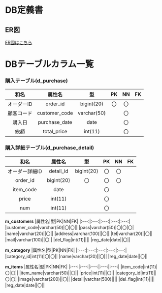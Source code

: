 # DB定義書
## ER図
[ER図はこちら](https://github.com/Aso2001224/2021sys-design/blob/main/ER%E5%9B%B3.md "ER図はこちら")

# DBテーブルカラム一覧
### 購入テーブル(d_purchase)
|和名|属性名|型|PK|NN|FK|
|:---:|:---:|:---:|:---:|:---:|:---:|
|オーダーID|order_id|bigint(20)|〇|〇||
|顧客コード|customer_code|varchar(50)||〇||
|購入日|purchase_date|date||〇||
|総額|total_price|int(11)||〇||

### 購入詳細テーブル(d_purchase_detail)
|和名|属性名|型|PK|NN|FK|
|:---:|:---:|:---:|:---:|:---:|:---:|
|オーダー詳細ID|detail_id|bigint(20)|〇|〇||
|order_id|bigint(20)|〇|〇|〇|
|item_code|date||〇||
|price|int(11)||〇||
|num|int(11)||〇||

**m_customers**
|属性名|型|PK|NN|FK|
|:---:|:---:|:---:|:---:|:---:|
|customer_code|varchar(50)|〇|〇||
|pass|varchar(50)|〇|〇|〇|
|name|varchar(20)||〇||
|address|varchar(100)||〇||
|tel|varchar(20)||〇||
|mail|varchar(100)||〇||
|del_flag|int(11)||||
|reg_date|date||〇||

**m_category**
|属性名|型|PK|NN|FK|
|:---:|:---:|:---:|:---:|:---:|
|category_id|int(11)|〇|〇||
|name|varchar(20)||〇||
|reg_date|date||〇||

**m_items**
|属性名|型|PK|NN|FK|
|:---:|:---:|:---:|:---:|:---:|
|item_code|int(11)|〇|〇||
|item_name|varchar(50)||〇||
|price|int(11)||〇||
|category_id|int(11)||〇|〇|
|image|varchar(200)||〇||
|detail|varchar(500)||||
|del_flag|int(11)||||
|reg_date|date||〇||
